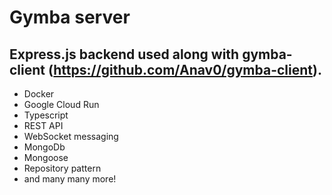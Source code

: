 # Gymba server
## Express.js backend used along with gymba-client (https://github.com/Anav0/gymba-client).

- Docker
- Google Cloud Run
- Typescript
- REST API
- WebSocket messaging
- MongoDb
- Mongoose
- Repository pattern
- and many many more!

